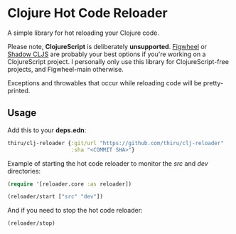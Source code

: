 # Clojure Hot Code Reloader

A simple library for hot reloading your Clojure code.

Please note, **ClojureScript** is deliberately **unsupported**. [Figwheel](https://figwheel.org/) or [Shadow CLJS](http://shadow-cljs.org/) are probably your best options if you're working on a ClojureScript project. I personally only use this library for ClojureScript-free projects, and Figwheel-main otherwise.

Exceptions and throwables that occur while reloading code will be pretty-printed.

## Usage

Add this to your **deps.edn**:

```clojure
thiru/clj-reloader {:git/url "https://github.com/thiru/clj-reloader"
                    :sha "<COMMIT SHA>"}
```

Example of starting the hot code reloader to monitor the *src* and *dev*
directories:

```clojure
(require '[reloader.core :as reloader])

(reloader/start ["src" "dev"])
```

And if you need to stop the hot code reloader:

```clojure
(reloader/stop)
```

